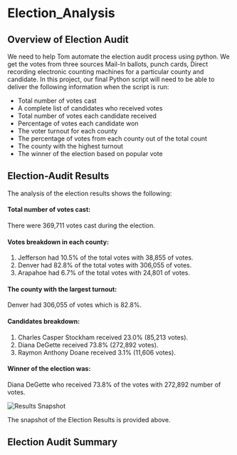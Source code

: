 # Election_Analysis
## Overview of Election Audit
We need to help Tom automate the election audit process using python. We get the votes from three sources Mail-In ballots, punch cards, Direct recording electronic counting machines for a particular county and candidate.
In this project, our final Python script will need to be able to deliver the following information when the script is run: 
- Total number of votes cast
- A complete list of candidates who received votes
- Total number of votes each candidate received
- Percentage of votes each candidate won
- The voter turnout for each county
- The percentage of votes from each county out of the total count
- The county with the highest turnout
- The winner of the election based on popular vote
## Election-Audit Results
The analysis of the election results shows the following:
#### Total number of votes cast:
There were 369,711 votes cast during the election.
#### Votes breakdown in each county:
1. Jefferson had 10.5% of the total votes with 38,855 of votes.
2. Denver had 82.8% of the total votes with 306,055 of votes.
3. Arapahoe had 6.7% of the total votes with 24,801 of votes.
#### The county with the largest turnout:
Denver had 306,055 of votes which is 82.8%.
#### Candidates breakdown:
1. Charles Casper Stockham received 23.0% (85,213 votes).
2. Diana DeGette received 73.8% (272,892 votes).
3. Raymon Anthony Doane received 3.1% (11,606 votes).
#### Winner of the election was:
Diana DeGette who received 73.8% of the votes with 272,892 number of votes.

![Results Snapshot](https://user-images.githubusercontent.com/42978221/142798869-4dff0e34-9f12-4f7b-8735-bac062fd680d.png)

The snapshot of the Election Results is provided above.
## Election Audit Summary
